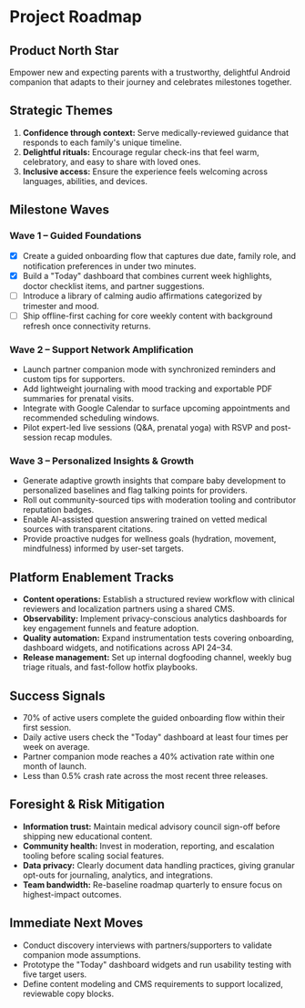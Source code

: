 # Project Roadmap

## Product North Star
Empower new and expecting parents with a trustworthy, delightful Android companion that adapts to their journey and celebrates milestones together.

## Strategic Themes
1. **Confidence through context:** Serve medically-reviewed guidance that responds to each family's unique timeline.
2. **Delightful rituals:** Encourage regular check-ins that feel warm, celebratory, and easy to share with loved ones.
3. **Inclusive access:** Ensure the experience feels welcoming across languages, abilities, and devices.

## Milestone Waves

### Wave 1 – Guided Foundations
- [x] Create a guided onboarding flow that captures due date, family role, and notification preferences in under two minutes.
- [x] Build a "Today" dashboard that combines current week highlights, doctor checklist items, and partner suggestions.
- [ ] Introduce a library of calming audio affirmations categorized by trimester and mood.
- [ ] Ship offline-first caching for core weekly content with background refresh once connectivity returns.

### Wave 2 – Support Network Amplification
- Launch partner companion mode with synchronized reminders and custom tips for supporters.
- Add lightweight journaling with mood tracking and exportable PDF summaries for prenatal visits.
- Integrate with Google Calendar to surface upcoming appointments and recommended scheduling windows.
- Pilot expert-led live sessions (Q&A, prenatal yoga) with RSVP and post-session recap modules.

### Wave 3 – Personalized Insights & Growth
- Generate adaptive growth insights that compare baby development to personalized baselines and flag talking points for providers.
- Roll out community-sourced tips with moderation tooling and contributor reputation badges.
- Enable AI-assisted question answering trained on vetted medical sources with transparent citations.
- Provide proactive nudges for wellness goals (hydration, movement, mindfulness) informed by user-set targets.

## Platform Enablement Tracks
- **Content operations:** Establish a structured review workflow with clinical reviewers and localization partners using a shared CMS.
- **Observability:** Implement privacy-conscious analytics dashboards for key engagement funnels and feature adoption.
- **Quality automation:** Expand instrumentation tests covering onboarding, dashboard widgets, and notifications across API 24–34.
- **Release management:** Set up internal dogfooding channel, weekly bug triage rituals, and fast-follow hotfix playbooks.

## Success Signals
- 70% of active users complete the guided onboarding flow within their first session.
- Daily active users check the "Today" dashboard at least four times per week on average.
- Partner companion mode reaches a 40% activation rate within one month of launch.
- Less than 0.5% crash rate across the most recent three releases.

## Foresight & Risk Mitigation
- **Information trust:** Maintain medical advisory council sign-off before shipping new educational content.
- **Community health:** Invest in moderation, reporting, and escalation tooling before scaling social features.
- **Data privacy:** Clearly document data handling practices, giving granular opt-outs for journaling, analytics, and integrations.
- **Team bandwidth:** Re-baseline roadmap quarterly to ensure focus on highest-impact outcomes.

## Immediate Next Moves
- Conduct discovery interviews with partners/supporters to validate companion mode assumptions.
- Prototype the "Today" dashboard widgets and run usability testing with five target users.
- Define content modeling and CMS requirements to support localized, reviewable copy blocks.
